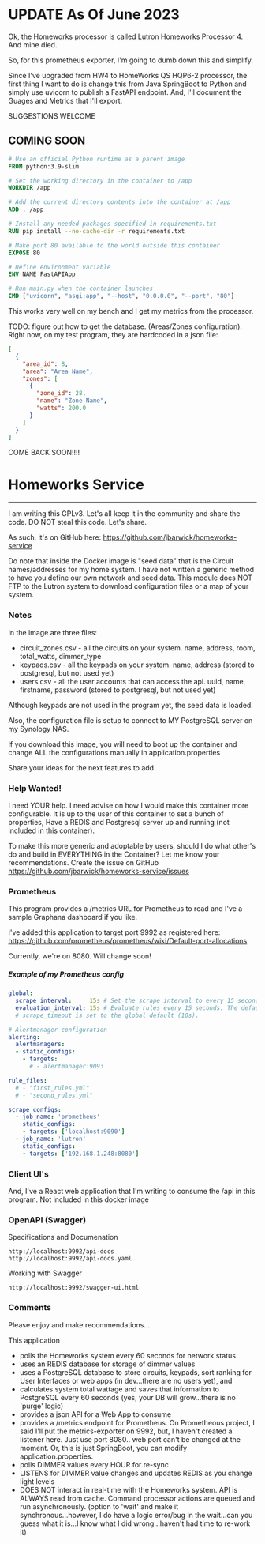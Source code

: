 # UPDATE As Of June 2023

Ok, the Homeworks processor is called Lutron Homeworks Processor 4.  And mine died.

So, for this prometheus exporter, I'm going to dumb down this and simplify.

Since I've upgraded from HW4 to HomeWorks QS HQP6-2 processor, the first thing I want to do is change this from Java SpringBoot to Python and simply use uvicorn to publish a FastAPI endpoint.  And, I'll document the Guages and Metrics that I'll export.

SUGGESTIONS WELCOME

## COMING SOON

```dockerfile
# Use an official Python runtime as a parent image
FROM python:3.9-slim

# Set the working directory in the container to /app
WORKDIR /app

# Add the current directory contents into the container at /app
ADD . /app

# Install any needed packages specified in requirements.txt
RUN pip install --no-cache-dir -r requirements.txt

# Make port 80 available to the world outside this container
EXPOSE 80

# Define environment variable
ENV NAME FastAPIApp

# Run main.py when the container launches
CMD ["uvicorn", "asgi:app", "--host", "0.0.0.0", "--port", "80"]
```

This works very well on my bench and I get my metrics from the processor.

TODO:  figure out how to get the database. (Areas/Zones configuration).  Right now, on my test program, they are hardcoded in a json file:

```json
[
  {
    "area_id": 8,
    "area": "Area Name",
    "zones": [
      {
        "zone_id": 28,
        "name": "Zone Name",
        "watts": 200.0
      }
    ]
  }
]
```

COME BACK SOON!!!!

# Homeworks Service

---

I am writing this GPLv3.  Let's all keep it in the community and share the code.  DO NOT steal this code.  Let's share.

As such, it's on GitHub here:  https://github.com/jbarwick/homeworks-service

Do note that inside the Docker image is "seed data" that is the Circuit names/addresses for my home system.  I have not written a generic method to have you define our own network and seed data.  This module does NOT FTP to the Lutron system to download configuration files or a map of your system.

### Notes

In the image are three files:

* circuit_zones.csv - all the circuits on your system.  name, address, room, total_watts, dimmer_type
* keypads.csv - all the keypads on your system.  name, address (stored to postgresql, but not used  yet)
* users.csv - all the user accounts that can access the api.  uuid, name, firstname, password (stored to postgresql, but not used yet)

Although keypads are not used in the program yet, the seed data is loaded.

Also, the configuration file is setup to connect to MY PostgreSQL server on my Synology NAS.

If you download this image, you will need to boot up the container and change ALL the configurations manually in application.properties

Share your ideas for the next features to add.

### Help Wanted!

I need YOUR help.  I need advise on how I would make this container more configurable.  It is up to the user of this container to set a bunch of properties, Have a REDIS and Postgresql server up and running (not included in this container).

To make this more generic and adoptable by users, should I do what other's do and build in EVERYTHING in the Container?  Let me know your recommendations.  Create the issue on GitHub https://github.com/jbarwick/homeworks-service/issues

### Prometheus

This program provides a /metrics URL for Prometheus to read and I've a sample Graphana dashboard if you like.

I've added this application to target port 9992 as registered here: https://github.com/prometheus/prometheus/wiki/Default-port-allocations

Currently, we're on 8080.  Will change soon!

##### Example of my Prometheus config

```yaml
global:
  scrape_interval:     15s # Set the scrape interval to every 15 seconds. Default is every 1 minute.
  evaluation_interval: 15s # Evaluate rules every 15 seconds. The default is every 1 minute.
  # scrape_timeout is set to the global default (10s).

# Alertmanager configuration
alerting:
  alertmanagers:
  - static_configs:
    - targets:
      # - alertmanager:9093

rule_files:
  # - "first_rules.yml"
  # - "second_rules.yml"

scrape_configs:
  - job_name: 'prometheus'
    static_configs:
    - targets: ['localhost:9090']
  - job_name: 'lutron'
    static_configs:
    - targets: ['192.168.1.248:8080']

```

### Client UI's

And, I've a React web application that I'm writing to consume the /api in this program.  Not included in this docker image

### OpenAPI (Swagger)

Specifications and Documenation

    http://localhost:9992/api-docs    
    http://localhost:9992/api-docs.yaml

Working with Swagger

    http://localhost:9992/swagger-ui.html

### Comments

Please enjoy and make recommendations...

This application

* polls the Homeworks system every 60 seconds for network status
* uses an REDIS database for storage of dimmer values
* uses a PostgreSQL database to store circuits, keypads, sort ranking for User Interfaces or web apps (in dev...there are no users yet), and
* calculates system total wattage and saves that information to PostgreSQL every 60 seconds (yes, your DB will grow...there is no 'purge' logic)
* provides a json API for a Web App to consume
* provides a /metrics endpoint for Prometheus.  On Prometheous project, I said I'll put the metrics-exporter on 9992, but, I haven't created a listener here.   Just use port 8080.. web port can't be changed at the moment.  Or, this is just SpringBoot, you can modify application.properties.
* polls DIMMER values every HOUR for re-sync
* LISTENS for DIMMER value changes and updates REDIS as you change light levels
* DOES NOT interact in real-time with the Homeworks system.  API is ALWAYS read from cache. Command processor actions are queued and run asynchronously.  (option to 'wait' and make it synchronous...however, I do have a logic error/bug in the wait...can you guess what it is...I know what I did wrong...haven't had time to re-work it)

